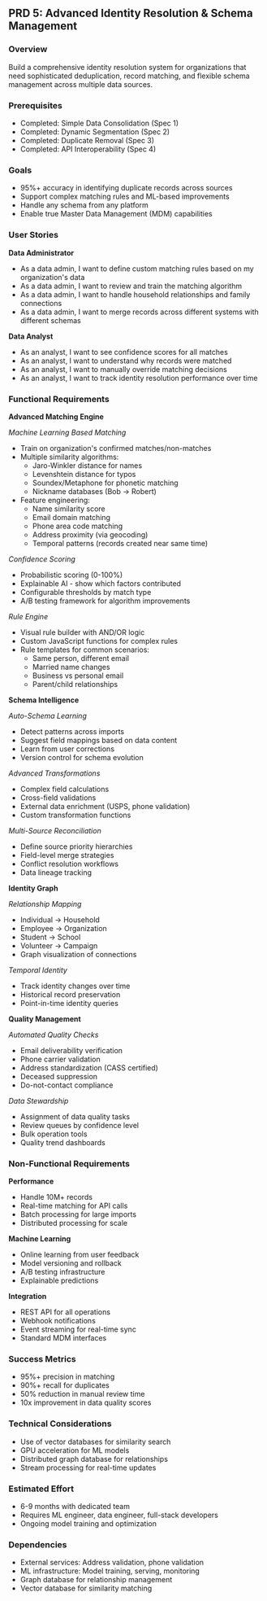 ## PRD 5: Advanced Identity Resolution & Schema Management

### Overview
Build a comprehensive identity resolution system for organizations that need sophisticated deduplication, record matching, and flexible schema management across multiple data sources.

### Prerequisites
- Completed: Simple Data Consolidation (Spec 1)
- Completed: Dynamic Segmentation (Spec 2)
- Completed: Duplicate Removal (Spec 3)
- Completed: API Interoperability (Spec 4)

### Goals
- 95%+ accuracy in identifying duplicate records across sources
- Support complex matching rules and ML-based improvements
- Handle any schema from any platform
- Enable true Master Data Management (MDM) capabilities

### User Stories

**Data Administrator**
- As a data admin, I want to define custom matching rules based on my organization's data
- As a data admin, I want to review and train the matching algorithm
- As a data admin, I want to handle household relationships and family connections
- As a data admin, I want to merge records across different systems with different schemas

**Data Analyst**
- As an analyst, I want to see confidence scores for all matches
- As an analyst, I want to understand why records were matched
- As an analyst, I want to manually override matching decisions
- As an analyst, I want to track identity resolution performance over time

### Functional Requirements

**Advanced Matching Engine**

*Machine Learning Based Matching*
- Train on organization's confirmed matches/non-matches
- Multiple similarity algorithms:
  - Jaro-Winkler distance for names
  - Levenshtein distance for typos
  - Soundex/Metaphone for phonetic matching
  - Nickname databases (Bob → Robert)
- Feature engineering:
  - Name similarity score
  - Email domain matching
  - Phone area code matching
  - Address proximity (via geocoding)
  - Temporal patterns (records created near same time)

*Confidence Scoring*
- Probabilistic scoring (0-100%)
- Explainable AI - show which factors contributed
- Configurable thresholds by match type
- A/B testing framework for algorithm improvements

*Rule Engine*
- Visual rule builder with AND/OR logic
- Custom JavaScript functions for complex rules
- Rule templates for common scenarios:
  - Same person, different email
  - Married name changes
  - Business vs personal email
  - Parent/child relationships

**Schema Intelligence**

*Auto-Schema Learning*
- Detect patterns across imports
- Suggest field mappings based on data content
- Learn from user corrections
- Version control for schema evolution

*Advanced Transformations*
- Complex field calculations
- Cross-field validations
- External data enrichment (USPS, phone validation)
- Custom transformation functions

*Multi-Source Reconciliation*
- Define source priority hierarchies
- Field-level merge strategies
- Conflict resolution workflows
- Data lineage tracking

**Identity Graph**

*Relationship Mapping*
- Individual → Household
- Employee → Organization  
- Student → School
- Volunteer → Campaign
- Graph visualization of connections

*Temporal Identity*
- Track identity changes over time
- Historical record preservation
- Point-in-time identity queries

**Quality Management**

*Automated Quality Checks*
- Email deliverability verification
- Phone carrier validation
- Address standardization (CASS certified)
- Deceased suppression
- Do-not-contact compliance

*Data Stewardship*
- Assignment of data quality tasks
- Review queues by confidence level
- Bulk operation tools
- Quality trend dashboards

### Non-Functional Requirements

**Performance**
- Handle 10M+ records
- Real-time matching for API calls
- Batch processing for large imports
- Distributed processing for scale

**Machine Learning**
- Online learning from user feedback
- Model versioning and rollback
- A/B testing infrastructure
- Explainable predictions

**Integration**
- REST API for all operations
- Webhook notifications
- Event streaming for real-time sync
- Standard MDM interfaces

### Success Metrics
- 95%+ precision in matching
- 90%+ recall for duplicates
- 50% reduction in manual review time
- 10x improvement in data quality scores

### Technical Considerations
- Use of vector databases for similarity search
- GPU acceleration for ML models
- Distributed graph database for relationships
- Stream processing for real-time updates

### Estimated Effort
- 6-9 months with dedicated team
- Requires ML engineer, data engineer, full-stack developers
- Ongoing model training and optimization

### Dependencies
- External services: Address validation, phone validation
- ML infrastructure: Model training, serving, monitoring
- Graph database for relationship management
- Vector database for similarity matching